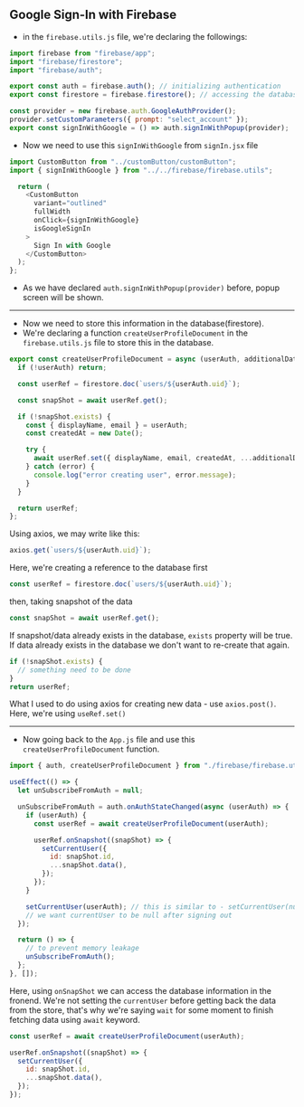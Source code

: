 ## Google Sign-In with Firebase

- in the `firebase.utils.js` file, we're declaring the followings:

```js
import firebase from "firebase/app";
import "firebase/firestore";
import "firebase/auth";

export const auth = firebase.auth(); // initializing authentication
export const firestore = firebase.firestore(); // accessing the database

const provider = new firebase.auth.GoogleAuthProvider();
provider.setCustomParameters({ prompt: "select_account" });
export const signInWithGoogle = () => auth.signInWithPopup(provider);
```

- Now we need to use this `signInWithGoogle` from `signIn.jsx` file

```js
import CustomButton from "../customButton/customButton";
import { signInWithGoogle } from "../../firebase/firebase.utils";

  return (
    <CustomButton
      variant="outlined"
      fullWidth
      onClick={signInWithGoogle}
      isGoogleSignIn
    >
      Sign In with Google
    </CustomButton>
  );
};
```

- As we have declared `auth.signInWithPopup(provider)` before, popup screen will be shown.

---

- Now we need to store this information in the database(firestore).
- We're declaring a function `createUserProfileDocument` in the `firebase.utils.js` file to store this in the database.

```js
export const createUserProfileDocument = async (userAuth, additionalData) => {
  if (!userAuth) return;

  const userRef = firestore.doc(`users/${userAuth.uid}`);

  const snapShot = await userRef.get();

  if (!snapShot.exists) {
    const { displayName, email } = userAuth;
    const createdAt = new Date();

    try {
      await userRef.set({ displayName, email, createdAt, ...additionalData });
    } catch (error) {
      console.log("error creating user", error.message);
    }
  }

  return userRef;
};
```

Using axios, we may write like this:

```js
axios.get(`users/${userAuth.uid}`);
```

Here, we're creating a reference to the database first

```js
const userRef = firestore.doc(`users/${userAuth.uid}`);
```

then, taking snapshot of the data

```js
const snapShot = await userRef.get();
```

If snapshot/data already exists in the database, `exists` property will be true. If data already exists in the database we don't want to re-create that again.

```js
if (!snapShot.exists) {
  // something need to be done
}
return userRef;
```

What I used to do using axios for creating new data - use `axios.post()`. Here, we're using `useRef.set()`

---

- Now going back to the `App.js` file and use this `createUserProfileDocument` function.

```js
import { auth, createUserProfileDocument } from "./firebase/firebase.utils";

useEffect(() => {
  let unSubscribeFromAuth = null;

  unSubscribeFromAuth = auth.onAuthStateChanged(async (userAuth) => {
    if (userAuth) {
      const userRef = await createUserProfileDocument(userAuth);

      userRef.onSnapshot((snapShot) => {
        setCurrentUser({
          id: snapShot.id,
          ...snapShot.data(),
        });
      });
    }

    setCurrentUser(userAuth); // this is similar to - setCurrentUser(null)
    // we want currentUser to be null after signing out
  });

  return () => {
    // to prevent memory leakage
    unSubscribeFromAuth();
  };
}, []);
```

Here, using `onSnapShot` we can access the database information in the fronend. We're not setting the `currentUser` before getting back the data from the store, that's why we're saying `wait` for some moment to finish fetching data using `await` keyword.

```js
const userRef = await createUserProfileDocument(userAuth);

userRef.onSnapshot((snapShot) => {
  setCurrentUser({
    id: snapShot.id,
    ...snapShot.data(),
  });
});
```

